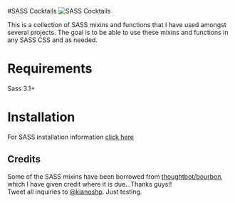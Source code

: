 #SASS Cocktails ![SASS Cocktails](http://dl.dropbox.com/u/28188511/Cocktails.png)

This is a collection of SASS mixins and functions that I have used amongst several projects. The goal is to be able to 
use these mixins and functions in any SASS CSS and as needed.

# Requirements
Sass 3.1+

# Installation
For SASS installation information [click here](http://sass-lang.com/tutorial.html)

Credits
-------
Some of the SASS mixins have been borrowed from [thoughtbot/bourbon](http://thoughtbot.com/bourbon/), which I have given credit where it is due...Thanks guys!!  
Tweet all inquiries to [@kianoshp](http://twitter.com/kianoshp).
Just testing.
